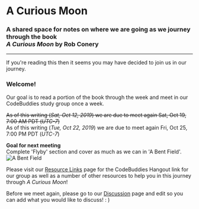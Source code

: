 # A Curious Moon
### A shared space for notes on where we are going as we journey through the book <br> _A Curious Moon_ by Rob Conery
<hr>
If you're reading this then it seems you may have decided to join us in our journey.  

### **Welcome!**

Our goal is to read a portion of the book through the week and meet in our CodeBuddies study group once a week.

~~As of this writing (_Sat, Oct 12, 2019_) we are due to meet again Sat, Oct 19, 7:00 AM PDT (_UTC-7_)~~  
As of this writing (_Tue, Oct 22, 2019_) we are due to meet again Fri, Oct 25, 7:00 PM PDT (_UTC-7_)

**Goal for next meeting**  
Complete 'Flyby' section and cover as much as we can in 'A Bent Field'.  
![A Bent Field](https://i.imgur.com/eaavdVU.png)

Please visit our [Resource Links](resource-links.md) page for the CodeBuddies Hangout link for our group as well as a number of other resources to help you in this journey through _A Curious Moon_!

Before we meet again, please go to our [Discussion](discussion.md) page and edit so you can add what you would like to discuss! : )
